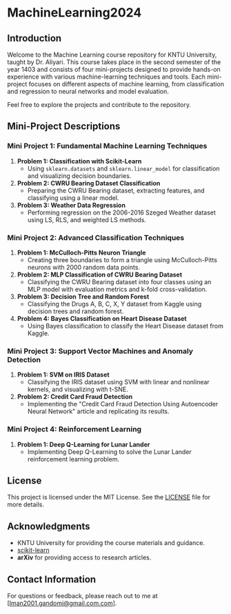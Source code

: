 # MachineLearning2024
## Introduction
Welcome to the Machine Learning course repository for KNTU University, taught by Dr. Aliyari. This course takes place in the second semester of the year 1403 and consists of four mini-projects designed to provide hands-on experience with various machine-learning techniques and tools. Each mini-project focuses on different aspects of machine learning, from classification and regression to neural networks and model evaluation.

Feel free to explore the projects and contribute to the repository.

## Mini-Project Descriptions


### Mini Project 1: Fundamental Machine Learning Techniques
1. **Problem 1: Classification with Scikit-Learn**
   - Using `sklearn.datasets` and `sklearn.linear_model` for classification and visualizing decision boundaries.
2. **Problem 2: CWRU Bearing Dataset Classification**
   - Preparing the CWRU Bearing dataset, extracting features, and classifying using a linear model.
3. **Problem 3: Weather Data Regression**
   - Performing regression on the 2006-2016 Szeged Weather dataset using LS, RLS, and weighted LS methods.
  
### Mini Project 2: Advanced Classification Techniques
1. **Problem 1: McCulloch-Pitts Neuron Triangle**
   - Creating three boundaries to form a triangle using McCulloch-Pitts neurons with 2000 random data points.
2. **Problem 2: MLP Classification of CWRU Bearing Dataset**
   - Classifying the CWRU Bearing dataset into four classes using an MLP model with evaluation metrics and k-fold cross-validation.
3. **Problem 3: Decision Tree and Random Forest**
   - Classifying the Drugs A, B, C, X, Y dataset from Kaggle using decision trees and random forest.
4. **Problem 4: Bayes Classification on Heart Disease Dataset**
   - Using Bayes classification to classify the Heart Disease dataset from Kaggle.
  
### Mini Project 3: Support Vector Machines and Anomaly Detection
1. **Problem 1: SVM on IRIS Dataset**
   - Classifying the IRIS dataset using SVM with linear and nonlinear kernels, and visualizing with t-SNE.
2. **Problem 2: Credit Card Fraud Detection**
   - Implementing the "Credit Card Fraud Detection Using Autoencoder Neural Network" article and replicating its results.

### Mini Project 4: Reinforcement Learning
1. **Problem 1: Deep Q-Learning for Lunar Lander**
   - Implementing Deep Q-Learning to solve the Lunar Lander reinforcement learning problem.




## License
This project is licensed under the MIT License. See the [LICENSE](LICENSE) file for more details.


## Acknowledgments
- KNTU University for providing the course materials and guidance.
- [scikit-learn](https://scikit-learn.org/)
- **arXiv** for providing access to research articles.

## Contact Information
For questions or feedback, please reach out to me at [Iman2001.gandomi@gmail.com.com].
